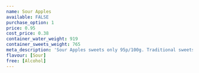 ```yaml
---
name: Sour Apples
available: FALSE
purchase_option: 1
price: 0.95
cost_price: 0.38
container_water_weight: 919
container_sweets_weight: 765
meta_description: 'Sour Apples sweets only 95p/100g. Traditional sweets and more at Humbugs Confectionery Store. Specialists in satisfying your sweet tooth!'
flavour: [Sour]
free: [Alcohol]
---
```

